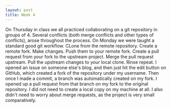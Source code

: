 ```yaml
---
layout: post
title: Week 4
---
```


On Thursday in class we all practiced collaborating on a git repository in groups of 4. Several conflicts (both merge conflicts and other types of conflicts), arose throughout the process.
On Monday we were taught a standard good git workflow. CLone from the remote repository. Create a remote fork. Make changes. Push them to your remote fork. Create a pull request from your fork to the upstream project. Merge the pull request upstream. Pull the upstream changes to your local clone. Rinse repeat.
I opened an issue on someone else's blog, and then just hit the edit button on GitHub, which created a fork of the repository under my username. Then once I made a commit, a branch was automatically created on my fork. I opened up a pull request from that branch on my fork to the original repository. I did not need to create a local copy on my machine at all. I also didn't need to worry about merge requests, as the project is very small comparatively.
